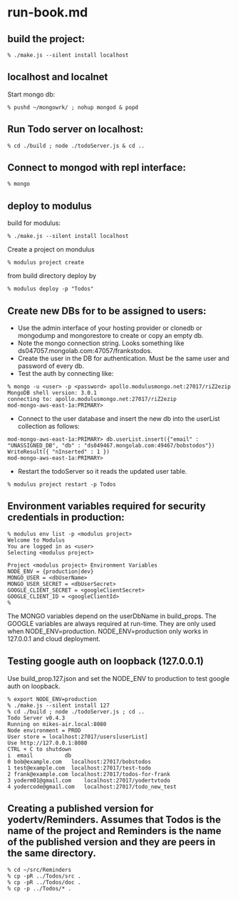 
# run-book.md

## build the project:
```
% ./make.js --silent install localhost
```	

## localhost and localnet 
Start mongo db:
```
% pushd ~/mongowrk/ ; nohup mongod & popd
```

## Run Todo server on localhost:
```
% cd ./build ; node ./todoServer.js & cd ..
```

## Connect to mongod with repl interface:
```
% mongo
```

## deploy to modulus

build for modulus:
```
% ./make.js --silent install localhost
```	

Create a project on mondulus
```
% modulus project create
```

from build directory deploy by
```
% modulus deploy -p "Todos"
```
## Create new DBs for to be assigned to users:
- Use the admin interface of your hosting provider or clonedb or mongodump and mongorestore to create or copy an empty db.
- Note the mongo connection string. Looks something like ds047057.mongolab.com:47057/frankstodos.
- Create the user in the DB for authentication. Must be the same user and password of every db.
- Test the auth by connecting like:
```
% mongo -u <user> -p <password> apollo.modulusmongo.net:27017/riZ2ezip
MongoDB shell version: 3.0.1
connecting to: apollo.modulusmongo.net:27017/riZ2ezip
mod-mongo-aws-east-1a:PRIMARY> 
```
- Connect to the user database and insert the new db into the userList collection as follows:
```
mod-mongo-aws-east-1a:PRIMARY> db.userList.insert({"email" : "UNASSIGNED_DB", "db" : "ds049467.mongolab.com:49467/bobstodos"})
WriteResult({ "nInserted" : 1 })
mod-mongo-aws-east-1a:PRIMARY>
```
- Restart the todoServer so it reads the updated user table.
```
% modulus project restart -p Todos
```

## Environment variables required for security credentials in production:
```
% modulus env list -p <modulus project>
Welcome to Modulus
You are logged in as <user>
Selecting <modulus project>

Project <modulus project> Environment Variables
NODE_ENV = {production|dev}
MONGO_USER = <dbUserName>
MONGO_USER_SECRET = <dbUserSecret>
GOOGLE_CLIENT_SECRET = <googleClientSecret>
GOOGLE_CLIENT_ID = <googleClientId>
%
```

The MONGO variables depend on the userDbName in build_props.
The GOOGLE variables are always required at run-time. They are only used when NODE_ENV=production.
NODE_ENV=production only works in 127.0.0.1 and cloud deployment.

## Testing google auth on loopback (127.0.0.1)

Use build_prop.127.json and set the NODE_ENV to production to test google auth on loopback.

```
% export NODE_ENV=production
% ./make.js --silent install 127
% cd ./build ; node ./todoServer.js ; cd ..
Todo Server v0.4.3
Running on mikes-air.local:8080
Node environment = PROD
User store = localhost:27017/users[userList]
Use http://127.0.0.1:8080
CTRL + C to shutdown
i  email     	  db
0 bob@example.com	localhost:27017/bobstodos
1 test@example.com	localhost:27017/test-todo
2 frank@example.com	localhost:27017/todos-for-frank
3 yoderm01@gmail.com	localhost:27017/yodertvtodo
4 yodercode@gmail.com	localhost:27017/todo_new_test

```

## Creating a published version for yodertv/Reminders. Assumes that Todos is the name of the project and Reminders is the name of the published version and they are peers in the same directory.

```
% cd ~/src/Reminders
% cp -pR ../Todos/src .
% cp -pR ../Todos/doc .
% cp -p ../Todos/* .


